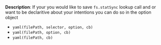 __Description__: If your you would like to save `fs.statSync` lookup call and or want to be declaritive about your intentions  you can do so in the option object

+ `yaml(filePath, selector, option, cb)`
+ `yaml(filePath, option, cb)`
+ `yaml(filePath, cb)`